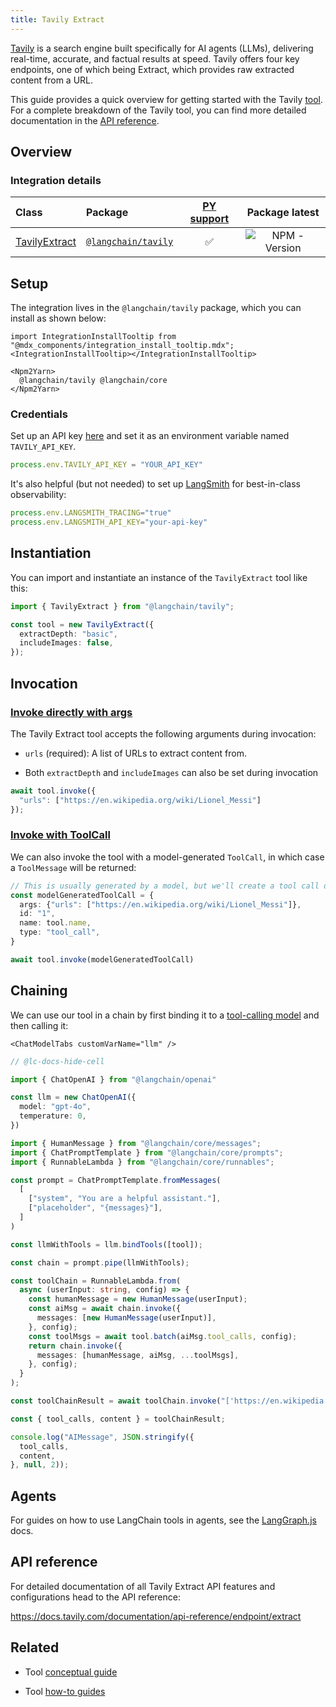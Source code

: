 ```yaml
---
title: Tavily Extract
---
```


[Tavily](https://tavily.com/) is a search engine built specifically for AI agents (LLMs), delivering real-time, accurate, and factual results at speed. Tavily offers four key endpoints, one of which being Extract, which provides raw extracted content from a URL.

This guide provides a quick overview for getting started with the Tavily [tool](/oss/integrations/tools/). For a complete breakdown of the Tavily tool, you can find more detailed documentation in the [API reference](https://v03.api.js.langchain.com/modules/_langchain_tavily.html).

## Overview

### Integration details

| Class | Package | [PY support](https://python.langchain.com/docs/integrations/tools/tavily_extract/) | Package latest |
| :--- | :--- | :---: | :---: |
| [TavilyExtract](https://api.js.langchain.com/classes/_langchain_tavily.TavilyExtract.html) | [`@langchain/tavily`](https://www.npmjs.com/package/@langchain/tavily) | ✅ |  ![NPM - Version](https://img.shields.io/npm/v/@langchain/tavily?style=flat-square&label=%20&) |

## Setup

The integration lives in the `@langchain/tavily` package, which you can install as shown below:

```{=mdx}
import IntegrationInstallTooltip from "@mdx_components/integration_install_tooltip.mdx";
<IntegrationInstallTooltip></IntegrationInstallTooltip>

<Npm2Yarn>
  @langchain/tavily @langchain/core
</Npm2Yarn>
```
### Credentials

Set up an API key [here](https://app.tavily.com) and set it as an environment variable named `TAVILY_API_KEY`.

```typescript
process.env.TAVILY_API_KEY = "YOUR_API_KEY"
```
It's also helpful (but not needed) to set up [LangSmith](https://smith.langchain.com/) for best-in-class observability:

```typescript
process.env.LANGSMITH_TRACING="true"
process.env.LANGSMITH_API_KEY="your-api-key"
```
## Instantiation

You can import and instantiate an instance of the `TavilyExtract` tool like this:


```typescript
import { TavilyExtract } from "@langchain/tavily";

const tool = new TavilyExtract({
  extractDepth: "basic",
  includeImages: false,
});
```
## Invocation

### [Invoke directly with args](/oss/concepts/tools)

The Tavily Extract tool accepts the following arguments during invocation:

* `urls` (required): A list of URLs to extract content from.

* Both `extractDepth` and `includeImages` can also be set during invocation


```typescript
await tool.invoke({
  "urls": ["https://en.wikipedia.org/wiki/Lionel_Messi"]
});
```
### [Invoke with ToolCall](/oss/concepts/tools)

We can also invoke the tool with a model-generated `ToolCall`, in which case a `ToolMessage` will be returned:


```typescript
// This is usually generated by a model, but we'll create a tool call directly for demo purposes.
const modelGeneratedToolCall = {
  args: {"urls": ["https://en.wikipedia.org/wiki/Lionel_Messi"]},
  id: "1",
  name: tool.name,
  type: "tool_call",
}

await tool.invoke(modelGeneratedToolCall)
```
## Chaining

We can use our tool in a chain by first binding it to a [tool-calling model](/oss/how-to/tool_calling/) and then calling it:

```{=mdx}
<ChatModelTabs customVarName="llm" />
```
```typescript
// @lc-docs-hide-cell

import { ChatOpenAI } from "@langchain/openai"

const llm = new ChatOpenAI({
  model: "gpt-4o",
  temperature: 0,
})
```


```typescript
import { HumanMessage } from "@langchain/core/messages";
import { ChatPromptTemplate } from "@langchain/core/prompts";
import { RunnableLambda } from "@langchain/core/runnables";

const prompt = ChatPromptTemplate.fromMessages(
  [
    ["system", "You are a helpful assistant."],
    ["placeholder", "{messages}"],
  ]
)

const llmWithTools = llm.bindTools([tool]);

const chain = prompt.pipe(llmWithTools);

const toolChain = RunnableLambda.from(
  async (userInput: string, config) => {
    const humanMessage = new HumanMessage(userInput);
    const aiMsg = await chain.invoke({
      messages: [new HumanMessage(userInput)],
    }, config);
    const toolMsgs = await tool.batch(aiMsg.tool_calls, config);
    return chain.invoke({
      messages: [humanMessage, aiMsg, ...toolMsgs],
    }, config);
  }
);

const toolChainResult = await toolChain.invoke("['https://en.wikipedia.org/wiki/Albert_Einstein','https://en.wikipedia.org/wiki/Theoretical_physics']");
```


```typescript
const { tool_calls, content } = toolChainResult;

console.log("AIMessage", JSON.stringify({
  tool_calls,
  content,
}, null, 2));
```

## Agents

For guides on how to use LangChain tools in agents, see the [LangGraph.js](https://langchain-ai.github.io/langgraphjs/how-tos/#tool-calling) docs.

## API reference

For detailed documentation of all Tavily Extract API features and configurations head to the API reference:

https://docs.tavily.com/documentation/api-reference/endpoint/extract

## Related

* Tool [conceptual guide](https://js.langchain.com/docs/concepts/tools/)

* Tool [how-to guides](https://js.langchain.com/docs/how_to/#tools)
